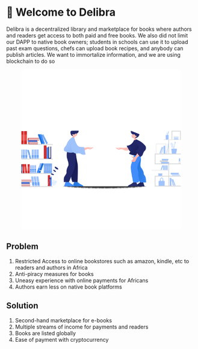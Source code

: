 # 👋 Welcome to Delibra

Delibra is a decentralized library and marketplace for books where authors and readers get access to both paid and free books. We also did not limit our DAPP to native book owners; students in schools can use it to upload past exam questions, chefs can upload book recipes, and anybody can publish articles. We want to immortalize information, and we are using blockchain to do so

<figure><img src=".gitbook/assets/31821-share-everythin-moneybooks.gif" alt=""><figcaption></figcaption></figure>

## &#x20;Problem

1. Restricted Access to online bookstores such as amazon, kindle, etc  to readers and authors in Africa
2. Anti-piracy measures for books
3. Uneasy experience with online payments for Africans
4. Authors earn less on native book platforms&#x20;

## Solution

1. Second-hand marketplace for e-books
2. Multiple streams of income for payments and readers
3. Books are listed globally
4. Ease of payment with cryptocurrency
